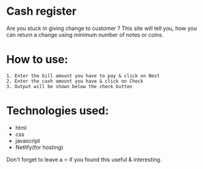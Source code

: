# Cash register

  Are you stuck in giving change to customer ? This site will tell you, how you can return a change using minimum number of notes or coins.

# How to use:

    1. Enter the bill amount you have to pay & click on Next
    2. Enter the cash amount you have & click on Check
    3. Output will be shown below the check button

# Technologies used: 

   * html
   * css
   * javascript
   * Netlify(for hosting)

 Don't forget to leave a ⭐ if you found this useful & interesting.
